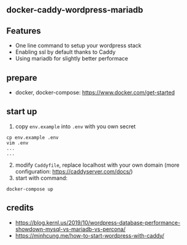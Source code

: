 docker-caddy-wordpress-mariadb
---

## Features
- One line command to setup your wordpress stack
- Enabling ssl by default thanks to Caddy
- Using mariadb for slightly better performace

## prepare
- docker, docker-compose: https://www.docker.com/get-started

## start up
1. copy `env.example` into `.env` with you own secret
```
cp env.example .env
vim .env
...
...
```
2. modify `Caddyfile`, replace localhost with your own domain (more configuration: https://caddyserver.com/docs/)
3. start with command:
```
docker-compose up
```

## credits
- https://blog.kernl.us/2019/10/wordpress-database-performance-showdown-mysql-vs-mariadb-vs-percona/
- https://minhcung.me/how-to-start-wordpress-with-caddy/
